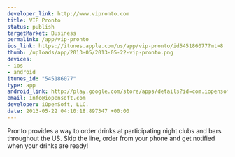 ```yaml
--- 
developer_link: http://www.vipronto.com
title: VIP Pronto
status: publish
targetMarket: Business
permalink: /app/vip-pronto
ios_link: https://itunes.apple.com/us/app/vip-pronto/id545186077?mt=8
thumb: /uploads/app/2013-05/2013-05-22-vip-pronto.png
devices: 
- ios
- android
itunes_id: "545186077"
type: app
android_link: http://play.google.com/store/apps/details?id=com.iopensoft.pronto
email: info@iopensoft.com
developer: iOpenSoft, LLC.
date: 2013-05-22 04:10:18.897347 +00:00
---
```


Pronto provides a way to order drinks at participating night clubs and bars throughout the US. Skip the line, order from your phone and get notified when your drinks are ready!
